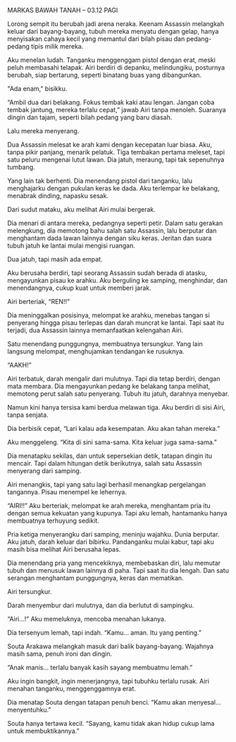 MARKAS BAWAH TANAH – 03.12 PAGI

Lorong sempit itu berubah jadi arena neraka. Keenam Assassin melangkah keluar dari bayang-bayang, tubuh mereka menyatu dengan gelap, hanya menyisakan cahaya kecil yang memantul dari bilah pisau dan pedang-pedang tipis milik mereka.

Aku menelan ludah. Tanganku menggenggam pistol dengan erat, meski peluh membasahi telapak. Airi berdiri di depanku, melindungiku, posturnya berubah, siap bertarung, seperti binatang buas yang dibangunkan.

"Ada enam," bisikku.

“Ambil dua dari belakang. Fokus tembak kaki atau lengan. Jangan coba tembak jantung, mereka terlalu cepat,” jawab Airi tanpa menoleh. Suaranya dingin dan tajam, seperti bilah pedang yang baru diasah.

Lalu mereka menyerang.

Dua Assassin melesat ke arah kami dengan kecepatan luar biasa. Aku, tanpa pikir panjang, menarik pelatuk. Tiga tembakan pertama meleset, tapi satu peluru mengenai lutut lawan. Dia jatuh, meraung, tapi tak sepenuhnya tumbang.

Yang lain tak berhenti. Dia menendang pistol dari tanganku, lalu menghajarku dengan pukulan keras ke dada. Aku terlempar ke belakang, menabrak dinding, napasku sesak.

Dari sudut mataku, aku melihat Airi mulai bergerak.

Dia menari di antara mereka, pedangnya seperti petir. Dalam satu gerakan melengkung, dia memotong bahu salah satu Assassin, lalu berputar dan menghantam dada lawan lainnya dengan siku keras. Jeritan dan suara tubuh jatuh ke lantai mulai mengisi ruangan.

Dua jatuh, tapi masih ada empat.

Aku berusaha berdiri, tapi seorang Assassin sudah berada di atasku, mengayunkan pisau ke arahku. Aku berguling ke samping, menghindar, dan menendangnya, cukup kuat untuk memberi jarak.

Airi berteriak, “REN!!”

Dia meninggalkan posisinya, melompat ke arahku, menebas tangan si penyerang hingga pisau terlepas dan darah muncrat ke lantai. Tapi saat itu terjadi, dua Assassin lainnya memanfaatkan kelengahan Airi.

Satu menendang punggungnya, membuatnya tersungkur. Yang lain langsung melompat, menghujamkan tendangan ke rusuknya.

“AAKH!”

Airi terbatuk, darah mengalir dari mulutnya. Tapi dia tetap berdiri, dengan mata membara. Dia mengayunkan pedang ke belakang tanpa melihat, memotong perut salah satu penyerang. Tubuh itu jatuh, darahnya menyebar.

Namun kini hanya tersisa kami berdua melawan tiga. Aku berdiri di sisi Airi, tanpa senjata.

Dia berbisik cepat, “Lari kalau ada kesempatan. Aku akan tahan mereka.”

Aku menggeleng. “Kita di sini sama-sama. Kita keluar juga sama-sama.”

Dia menatapku sekilas, dan untuk sepersekian detik, tatapan dingin itu mencair. Tapi dalam hitungan detik berikutnya, salah satu Assassin menyerang dari samping.

Airi menangkis, tapi yang satu lagi berhasil menangkap pergelangan tangannya. Pisau menempel ke lehernya.

“AIRI!!” Aku berteriak, melompat ke arah mereka, menghantam pria itu dengan semua kekuatan yang kupunya. Tapi aku lemah, hantamanku hanya membuatnya terhuyung sedikit.

Pria ketiga menyerangku dari samping, meninju wajahku. Dunia berputar. Aku jatuh, darah keluar dari bibirku. Pandanganku mulai kabur, tapi aku masih bisa melihat Airi berusaha lepas.

Dia menendang pria yang mencekiknya, membebaskan diri, lalu memutar tubuh dan menusuk lawan lainnya di paha. Tapi saat itu dia lengah. Dan satu serangan menghantam punggungnya, keras dan mematikan.

Airi tersungkur.

Darah menyembur dari mulutnya, dan dia berlutut di sampingku.

“Airi…!” Aku memeluknya, mencoba menahan lukanya.

Dia tersenyum lemah, tapi indah. “Kamu… aman. Itu yang penting.”

Souta Arakawa melangkah masuk dari balik bayang-bayang. Wajahnya masih sama, penuh ironi dan dingin.

“Anak manis… terlalu banyak kasih sayang membuatmu lemah.”

Aku ingin bangkit, ingin menerjangnya, tapi tubuhku terlalu rusak. Airi menahan tanganku, menggenggamnya erat.

Dia menatap Souta dengan tatapan penuh benci. “Kamu akan menyesal… menyentuhku.”

Souta hanya tertawa kecil. “Sayang, kamu tidak akan hidup cukup lama untuk membuktikannya.”